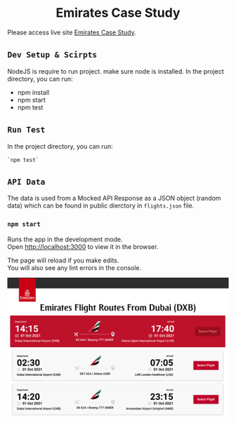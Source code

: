 <h1 align="center">Emirates Case Study</h1>

 Please access live site [Emirates Case Study](https://furqanfreed.github.io/Emirates-Case-Study-5.0/).


## `Dev Setup & Scirpts`
NodeJS is require to run project. make sure node is installed. In the project directory, you can run:
- npm install
- npm start
- npm test


## `Run Test`
In the project directory, you can run:

    `npm test`

## `API Data`
The data is used from a Mocked API Response as a JSON object (random data) which can be found in public dierctory in ```flights.json``` file.

### `npm start`

Runs the app in the development mode.\
Open [http://localhost:3000](http://localhost:3000) to view it in the browser.

The page will reload if you make edits.\
You will also see any lint errors in the console.



![](./public/og.png)